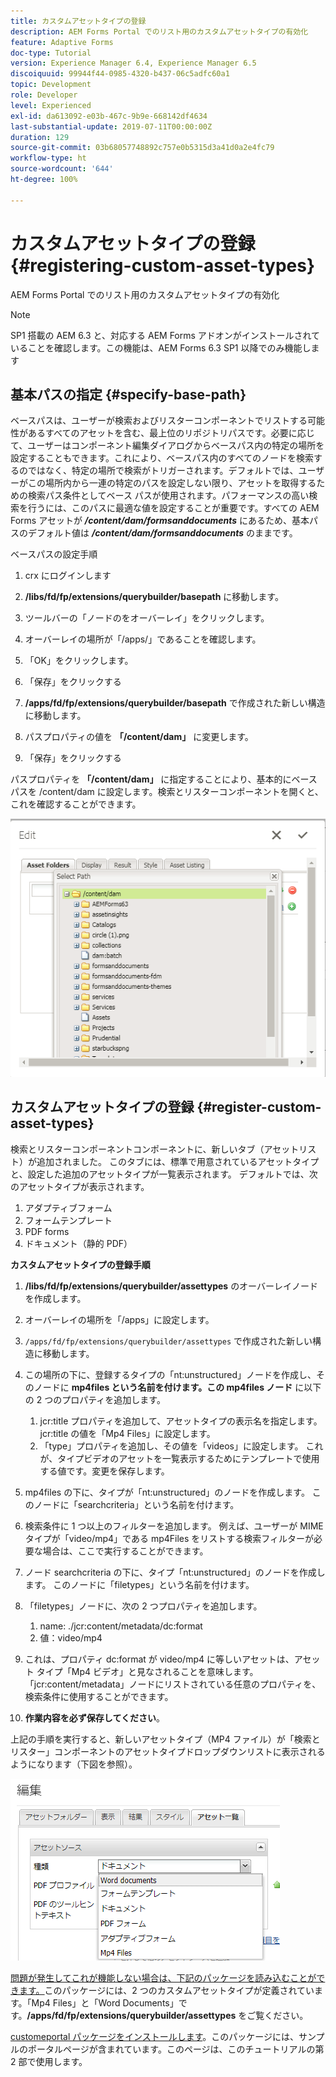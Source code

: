 ```yaml
---
title: カスタムアセットタイプの登録
description: AEM Forms Portal でのリスト用のカスタムアセットタイプの有効化
feature: Adaptive Forms
doc-type: Tutorial
version: Experience Manager 6.4, Experience Manager 6.5
discoiquuid: 99944f44-0985-4320-b437-06c5adfc60a1
topic: Development
role: Developer
level: Experienced
exl-id: da613092-e03b-467c-9b9e-668142df4634
last-substantial-update: 2019-07-11T00:00:00Z
duration: 129
source-git-commit: 03b68057748892c757e0b5315d3a41d0a2e4fc79
workflow-type: ht
source-wordcount: '644'
ht-degree: 100%

---
```


# カスタムアセットタイプの登録 {#registering-custom-asset-types}

AEM Forms Portal でのリスト用のカスタムアセットタイプの有効化

>[!NOTE]
>
>SP1 搭載の AEM 6.3 と、対応する AEM Forms アドオンがインストールされていることを確認します。この機能は、AEM Forms 6.3 SP1 以降でのみ機能します

## 基本パスの指定 {#specify-base-path}

ベースパスは、ユーザーが検索およびリスターコンポーネントでリストする可能性があるすべてのアセットを含む、最上位のリポジトリパスです。必要に応じて、ユーザーはコンポーネント編集ダイアログからベースパス内の特定の場所を設定することもできます。これにより、ベースパス内のすべてのノードを検索するのではなく、特定の場所で検索がトリガーされます。デフォルトでは、ユーザーがこの場所内から一連の特定のパスを設定しない限り、アセットを取得するための検索パス条件としてベース パスが使用されます。パフォーマンスの高い検索を行うには、このパスに最適な値を設定することが重要です。すべての AEM Forms アセットが **_/content/dam/formsanddocuments_** にあるため、基本パスのデフォルト値は **_/content/dam/formsanddocuments_** のままです。

ベースパスの設定手順

1. crx にログインします
1. **/libs/fd/fp/extensions/querybuilder/basepath** に移動します。

1. ツールバーの「ノードのをオーバーレイ」をクリックします。
1. オーバーレイの場所が「/apps/」であることを確認します。
1. 「OK」をクリックします。
1. 「保存」をクリックする
1. **/apps/fd/fp/extensions/querybuilder/basepath** で作成された新しい構造に移動します。

1. パスプロパティの値を **「/content/dam」** に変更します。
1. 「保存」をクリックする

パスプロパティを **「/content/dam」** に指定することにより、基本的にベースパスを /content/dam に設定します。検索とリスターコンポーネントを開くと、これを確認することができます。

![basepath](assets/basepath.png)

## カスタムアセットタイプの登録 {#register-custom-asset-types}

検索とリスターコンポーネントコンポーネントに、新しいタブ（アセットリスト）が追加されました。 このタブには、標準で用意されているアセットタイプと、設定した追加のアセットタイプが一覧表示されます。 デフォルトでは、次のアセットタイプが表示されます。

1. アダプティブフォーム
1. フォームテンプレート
1. PDF forms
1. ドキュメント（静的 PDF）

**カスタムアセットタイプの登録手順**

1. **/libs/fd/fp/extensions/querybuilder/assettypes** のオーバーレイノードを作成します。

1. オーバーレイの場所を「/apps」に設定します。
1. `/apps/fd/fp/extensions/querybuilder/assettypes` で作成された新しい構造に移動します。

1. この場所の下に、登録するタイプの「nt:unstructured」ノードを作成し、そのノードに **mp4files という名前を付けます。この mp4files ノード** に以下の 2 つのプロパティを追加します。

   1. jcr:title プロパティを追加して、アセットタイプの表示名を指定します。 jcr:title の値を「Mp4 Files」に設定します。
   1. 「type」プロパティを追加し、その値を「videos」に設定します。 これが、タイプビデオのアセットを一覧表示するためにテンプレートで使用する値です。変更を保存します。

1. mp4files の下に、タイプが「nt:unstructured」のノードを作成します。 このノードに「searchcriteria」という名前を付けます。
1. 検索条件に 1 つ以上のフィルターを追加します。 例えば、ユーザーが MIME タイプが「video/mp4」である mp4Files をリストする検索フィルターが必要な場合は、ここで実行することができます。
1. ノード searchcriteria の下に、タイプ「nt:unstructured」のノードを作成します。 このノードに「filetypes」という名前を付けます。
1. 「filetypes」ノードに、次の 2 つプロパティを追加します。

   1. name: ./jcr:content/metadata/dc:format
   1. 値：video/mp4

1. これは、プロパティ dc:format が video/mp4 に等しいアセットは、アセット タイプ「Mp4 ビデオ」と見なされることを意味します。「jcr:content/metadata」ノードにリストされている任意のプロパティを、検索条件に使用することができます。

1. **作業内容を必ず保存してください**。

上記の手順を実行すると、新しいアセットタイプ（MP4 ファイル）が「検索とリスター」コンポーネントのアセットタイプドロップダウンリストに表示されるようになります（下図を参照）。

![mp4files](assets/mp4files.png)

[問題が発生してこれが機能しない場合は、下記のパッケージを読み込むことができます。](assets/assettypeskt1.zip)このパッケージには、2 つのカスタムアセットタイプが定義されています。「Mp4 Files」と「Word Documents」です。**/apps/fd/fp/extensions/querybuilder/assettypes** をご覧ください。

[customeportal パッケージをインストールします](assets/customportalpage.zip)。このパッケージには、サンプルのポータルページが含まれています。このページは、このチュートリアルの第 2 部で使用します。
